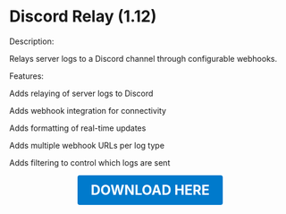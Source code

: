 # Discord Relay (1.12)

Description:

Relays server logs to a Discord channel through configurable webhooks.

Features:

Adds relaying of server logs to Discord

Adds webhook integration for connectivity

Adds formatting of real-time updates

Adds multiple webhook URLs per log type

Adds filtering to control which logs are sent

<p align="center"><a href="https://github.com/LiliaFramework/Modules/raw/refs/heads/gh-pages/discordrelay.zip" style="display:inline-block;padding:12px 24px;font-size:1.5rem;font-weight:bold;text-decoration:none;color:#fff;background-color:#007acc;border-radius:4px;">DOWNLOAD HERE</a></p>
